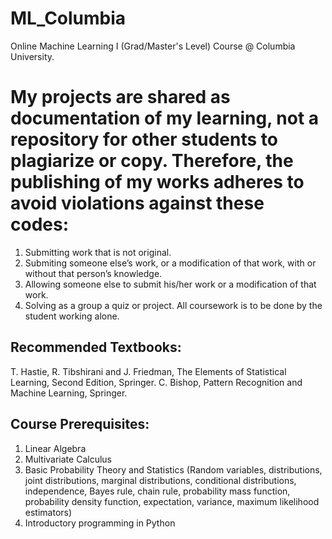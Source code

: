 # ML_Columbia
Online Machine Learning I (Grad/Master's Level) Course @ Columbia University.


# My projects are shared as documentation of my learning, not a repository for other students to plagiarize or copy. Therefore, the publishing of my works adheres to avoid violations against these codes:
1. Submitting work that is not original.
2. Submiting someone else’s work, or a modification of that work, with or without that person’s knowledge.
3. Allowing someone else to submit his/her work or a modification of that work.
4. Solving as a group a quiz or project. All coursework is to be done by the student working alone.



## Recommended Textbooks:
T. Hastie, R. Tibshirani and J. Friedman, The Elements of Statistical Learning, Second Edition, Springer.
C. Bishop, Pattern Recognition and Machine Learning, Springer.

## Course Prerequisites:
1) Linear Algebra
2) Multivariate Calculus
3) Basic Probability Theory and Statistics (Random variables, distributions, joint distributions, marginal distributions, conditional distributions, independence, Bayes rule, chain rule, probability mass function, probability density function, expectation, variance, maximum likelihood estimators)
4) Introductory programming in Python
